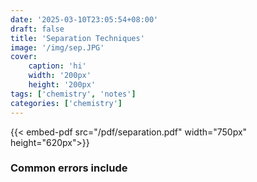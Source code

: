 ```yaml
---
date: '2025-03-10T23:05:54+08:00'
draft: false
title: 'Separation Techniques'
image: '/img/sep.JPG'
cover: 
    caption: 'hi'
    width: '200px' 
    height: '200px' 
tags: ['chemistry', 'notes']
categories: ['chemistry']
---
```

<!--more-->
{{< embed-pdf src="/pdf/separation.pdf" width="750px" height="620px">}}

### Common errors include
